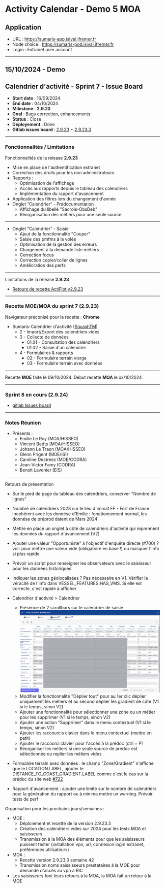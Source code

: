 # Activity Calendar - Demo 5 MOA

## Application

- URL : https://sumaris-app.isival.ifremer.fr
- Node choice : https://sumaris-pod.isival.ifremer.fr
- Login : Extranet user account

---

## 15/10/2024 - Demo

## Calendrier d'activité - Sprint 7 - Issue Board

- **Start date** : 16/09/2024
- **End date** : 04/10/2024
- **Milestone** : **2.9.23**
- **Goal** : Bugs correction, enhancements
- **Status** : Close
- **Deployement** : Done
- **Gitlab issues board** : [2.9.23](https://gitlab.ifremer.fr/sih-public/sumaris/sumaris-app/-/boards/873?label_name[]=ACTIFLOT&milestone_title=2.9.23) + [2.9.23.3](https://gitlab.ifremer.fr/sih-public/sumaris/sumaris-app/-/boards/873?label_name[]=ACTIFLOT&milestone_title=2.9.23.3)

---

### Fonctionnalités / Limitations

Fonctionnalités de la release **2.9.23**

- Mise en place de l'authentification extranet
- Correction des droits pour les non administrateurs
- Rapports :
  - Optimisation de l'affichage
  - Accès aux rapports depuis le tableau des calendriers
  - Implémentation du rapport d'avancement
- Application des filtres lors du changement d'année
- Onglet "Calendrier" - Prédocumentation
  - Affichage du libellé "Sacrois-ObsDeb"
  - Réorganisation des métiers pour une seule source

---

- Onglet "Calendrier" - Saisie
  - Ajout de la fonctionnalité "Couper"
  - Saisie des pmfms à la volée
  - Optimisation de la gestion des erreurs
  - Chargement à la demande liste métiers
  - Correction focus
  - Correction copier/coller de lignes
  - Amélioration des perfs

---

Limitations de la release **2.9.23**
- [Retours de recette ActiFlot v2.9.23](https://gitlab.ifremer.fr/sih-public/sumaris/sumaris-doc/-/blob/master/projects/activity-calendar/rec/rec-24-004-activity-calendar-refonte-recette-2.9.23.md)

---

### Recette MOE/MOA du sprint 7 (**2.9.23**)

Navigateur préconisé pour la recette : **Chrome**

- Sumaris-Calendrier d'activité ([SquashTM](http://visi-common-squash.ifremer.fr:8080/squash/login))
    - 2 - Import/Export des calendriers vides
    - 3 - Collecte de données
        * 01.01 - Consultation des calendriers
        * 01.02 - Saisie d'un calendrier
    - 4 - Formulaires & rapports
        * 02 - Formulaire terrain vierge
        * 03 - Formulaire terrain avec données

---

Recette **MOE** faite le 09/10/2024. Début recette **MOA** le xx/10/2024.

---

### Sprint 8 en cours (2.9.24)

- [gitlab Issues board](https://gitlab.ifremer.fr/sih-public/sumaris/sumaris-app/-/boards/873?label_name[]=ACTIFLOT&milestone_title=2.9.24)

---

### Notes Réunion

- Présents :
    - Emilie Le Roy (MOA/HISSEO)
    - Vincent Badts (MOA/HISSEO)
    - Johann Le Traon (MOA/HISSEO)
    - Glenn Prigent (MOE/ISI)
    - Caroline Destreez (MOE/CODRA)
    - Jean-Victor Famy (CODRA)
    - Benoit Lavenier (EIS)

---

Retours de présentation 

- Sur le pied de page du tableau des calendriers, conserver "Nombre de lignes"
- Nombre de calendriers 2023 sur le lieu d'immat FF - Fort de France incohérent avec les donnése d'Emilie : fonctionnement normal, les donnése de préprod datent de Mars 2024
- Mettre en place un onglet à côté de calendriers d'activité qui reprennent les données du rapport d'avancement (V2)
- Ajouter une valeur "Opportuniste" à l'objectif d'enquête directe (#700) ? voir pour mettre une valeur vide (obligatoire en base !) ou masquer l'info si plus rapide
- Prévoir un script pour renseigner les observateurs avec le saisisseur pour les données historiques
- Indiquer les zones géolocalisées ? Pas nécessaire en V1. Vérifier la véracité de l'info dans VESSEL_FEATURES.HAS_VMS. Si elle est correcte, c'est rapide à afficher
- Calendrier d'activité > Calendrier
  - Présence de 2 scrollbars sur le calendrier de saisie ![rec-activity-calendar](/projects/activity-calendar/rec/images/rec-24-004-2.9.23-Calendrier_2_scrollbars.gif)
  - Modifier la fonctionnalité "Déplier tout" pour au 1er clic déplier uniquement les métiers et au second déplier les gradient de côte (V1 si le temps, sinon V2)
  - Ajouter une fonctionnalité pour sélectionner une zone ou un métier pour les supprimer (V1 si le temps, sinon V2)
  - Ajouter une action "Supprimer" dans le menu contextuel (V1 si le temps, sinon V2)
  - Ajouter les raccourcis clavier dans le menu contextuel (mettre en petit)
  - Ajouter le raccourci clavier pour l'accès à la prédoc (ctrl + P)
  - Réorganiser les métiers si une seule source de prédoc est sélectionnée ou replier les métiers vides

- Formulaire terrain avec données : le champ "Zone/Gradient" n'affiche que le LOCATION.LABEL, ajouter le DISTANCE_TO_COAST_GRADIENT.LABEL comme c'est le cas sur la prédoc du site web [#722](https://gitlab.ifremer.fr/sih-public/sumaris/sumaris-app/-/issues/722)
- Rapport d'avancement : ajouter une limite sur le nombre de calendriers pour la génération du rapport ou à minima mettre un warning. Prévoir tests de perf

Organisation pour les prochains jours/semaines :
- MOE : 
  - Déploiement et recette de la version 2.9.23.3
  - Création des calendriers vides sur 2024 pour les tests MOA et saisisseurs
  - Transmission à la MOA des éléments pour que les saisisseurs puissent tester (installation vpn, url, connexion login extranet, préférences utilisateurs)
- MOA : 
  - Recette version 2.9.23.3 semaine 42
  - Transmission noms saississeurs prestataires à la MOE pour demande d'accès au vpn à RIC
- Les saisisseurs font leurs retours à la MOA, la MOA fait un retour à la MOE



